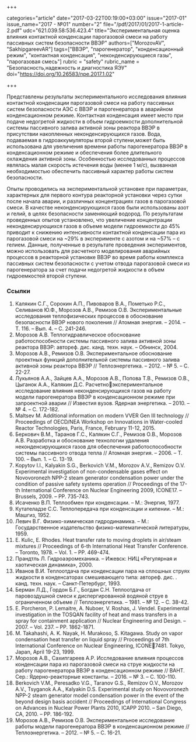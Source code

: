 +++

categories="article"
date="2017-03-22T00:19:00+03:00"
issue="2017-01"
issue_name="2017 - №01"
number="2"
file="/pdf/2017/01/2017-1-article-2.pdf"
udc="621.039.58:536.423.4"
title="Экспериментальная оценка влияния контактной конденсации парогазовой смеси на работу пассивных систем безопасности ВВЭР"
authors=["MorozovAV", "SakhipgareevAR"]
tags=["ВВЭР", "парогенератор", "конденсационный режим", "контактная конденсация", "неконденсирующиеся газы", "парогазовая смесь"]
rubric = "safety"
rubric_name = "Безопасность,надежность и диагностика ЯЭУ"
doi="https://doi.org/10.26583/npe.2017.1.02"

+++

Представлены результаты экспериментального исследования влияния контактной конденсации парогазовой смеси на работу пассивных систем безопасности АЭС с ВВЭР и парогенератора в аварийном конденсационном режиме. Контактная конденсация имеет место при подаче недогретой жидкости в объем гидроемкости дополнительной системы пассивного залива активной зоны реактора ВВЭР в присутствии накопленных неконденсирующихся газов. Вода, подаваемая в гидроаккумуляторы второй ступени,может быть использована для увеличения времени работы парогенератора ВВЭР в конденсационном режиме и обеспечения более длительного охлаждения активной зоны. Особенностью исследованных процессов являлась малая скорость истечения воды (менее 1 м/с), вызванная необходимостью обеспечить пассивный характер работы систем безопасности.

Опыты проводились на экспериментальной установке при параметрах, характерных для первого контура реакторной установки через сутки после начала аварии, и различных концентрациях газов в парогазовой смеси. В качестве неконденсирующихся газов были использованы азот и гелий, в целях безопасности заменяющий водород. По результатам проведенных опытов установлено, что увеличение концентрации неконденсирующихся газов в объеме модели гидроемкости до 45% приводит к снижению интенсивности контактной конденсации пара из парогазовой смеси на ~29% в эксперименте с азотом и на ~57% – с гелием. Данные, полученные в результате проведения экспериментов, можно использовать для расчетного моделирования аварийных процессов в реакторной установке ВВЭР во время работы комплекса пассивных систем безопасности с учетом отвода парогазовой смеси из парогенератора за счет подачи недогретой жидкости в объем гидроемкостей второй ступени.

### Ссылки

1. Калякин С.Г., Сорокин А.П., Пивоваров В.А., Пометько Р.С., Селиванов Ю.Ф., Морозов А.В., Ремизов О.В. Экспериментальные исследования теплофизических процессов в обоснование безопасности ВВЭР нового поколения // Атомная энергия. – 2014. – Т. 116. – Вып. 4. – С. 241-246.
2. Морозов А.В. Теплогидравлическое обоснование работоспособности системы пассивного залива активной зоны реактора ВВЭР: автореф. дис. канд. техн. наук. – Обнинск, 2004.
3. Морозов А.В., Ремизов О.В. Экспериментальное обоснование проектных функций дополнительной системы пассивного залива активной зоны реактора ВВЭР // Теплоэнергетика. – 2012. – № 5. – С. 22-27.
4. Лукьянов А.А., Зайцев А.А., Морозов А.В., Попова Т.В., Ремизов О.В., Цыганок А.А., Калякин Д.С. Расчетноэкспериментальное исследование влияния неконденсирующихся газов на работу модели парогенератора ВВЭР в конденсационном режиме при запроектной аварии // Известия вузов. Ядерная энергетика. – 2010. – № 4. – С. 172-182.
5. Maltsev M. Additional information on modern VVER Gen III technology // Proceedings of OECD/NEA Workshop on Innovations in Water-cooled Reactor Technologies, Paris, France, February 11-12, 2015.
6. Беркович В.М., Таранов Г.С., Калякин С.Г., Ремизов О.В., Морозов А.В. Разработка и обоснование технологии удаления неконденсирующихся газов для обеспечения работоспособности системы пассивного отвода тепла // Атомная энергия. – 2006. – Т. 100. – Вып. 1. – С. 13-19.
7. Kopytov I.I., Kalyakin S.G., Berkovich V.M., Morozov A.V., Remizov O.V. Experimental investigation of non-condensable gases effect on Novovoronezh NPP-2 steam generator condensation power under the condition of passive safety systems operation // Proceedings of the 17-th International Conference on Nuclear Engineering 2009, ICONE17. – Brussels, 2009. – PP. 735-743.
8. Исаченко В.П. Теплообмен при конденсации. – М.: Энергия, 1977.
9. Кутателадзе С.С. Теплопередача при конденсации и кипении. – М.: Машгиз, 1952.
10. Левич В.Г. Физико-химическая гидродинамика. – М.: Государственное издательство физико-математической литературы, 1959.
11. E. Kulic, E. Rhodes. Heat transfer rate to moving droplets in air/steam mixtures // Proceedings of 6-th International Heat Transfer Conference. – Toronto, 1978. – Vol. 1. – PP. 469-474.
12. Прандтль Л. Гидроаэромеханика. – Ижевск: НИЦ «Регулярная и хаотическая динамика», 2000.
13. Иванов В.И. Теплоотдача при конденсации пара на сплошных струях жидкости в конденсаторах смешивающего типа: автореф. дис. . канд. техн. наук. – Санкт-Петербург, 1993.
14. Берман Л.Д., Гордон Б.Г., Богдан С.Н. Теплоотдача от паровоздушной смеси к диспергированной водяной струе в ограниченном объеме // Теплоэнергетика. – 1981. – № 12. – С. 38-42.
15. E. Porcheron, P. Lemaitre, A. Nuboer, V. Roshas, J. Vendel. Experimental investigation in the TOSQAN facility of heat and mass transfers in a spray for containment application // Nuclear Engineering and Design. – 2007. – Vol. 237. – PP. 1862-1871.
16. M. Takahashi, A. K. Nayak, H. Murakoso, S. Kitagawa. Study on vapor condensation heat transfer on liquid spray // Proceedings of 7th International Conference on Nuclear Engineering, ICONE7481. Tokyo, Japan, April 19-23, 1999.
17. Морозов А.В., Сахипгареев А.Р. Исследование влияния процессов конденсации пара из парогазовой смеси на струе жидкости на работу парогенератора ВВЭР в конденсационном режиме // ВАНТ. Сер.: Ядерно-реакторные константы. – 2016. – № 3. – С. 100-110.
18. Berkovich V.M., Peresadko V.G., Taranov G.S., Remizov O.V., Morozov A.V., Tsyganok A.A., Kalyakin D.S. Experimental study on Novovoronezh NPP-2 steam generator model condensation power in the event of the beyond design basis accident // Proceedings of International Congress on Advances in Nuclear Power Plants 2010, ICAPP 2010. – San Diego, CA, 2010. – PP. 186-192.
19. Морозов А.В., Ремизов О.В. Экспериментальное исследование работы модели парогенератора ВВЭР в конденсационном режиме // Теплоэнергетика. – 2012. – № 5. – С. 16-21.